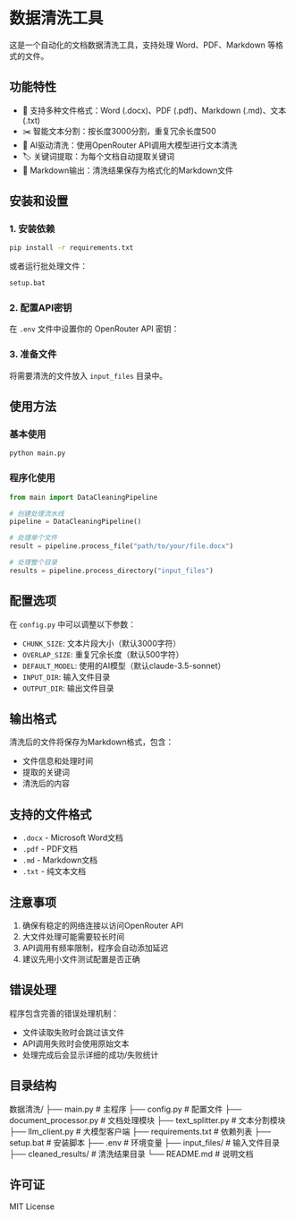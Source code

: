 # 数据清洗工具

这是一个自动化的文档数据清洗工具，支持处理 Word、PDF、Markdown 等格式的文件。

## 功能特性

- 📄 支持多种文件格式：Word (.docx)、PDF (.pdf)、Markdown (.md)、文本 (.txt)
- ✂️ 智能文本分割：按长度3000分割，重复冗余长度500
- 🤖 AI驱动清洗：使用OpenRouter API调用大模型进行文本清洗
- 🏷️ 关键词提取：为每个文档自动提取关键词
- 📝 Markdown输出：清洗结果保存为格式化的Markdown文件

## 安装和设置

### 1. 安装依赖
```bash
pip install -r requirements.txt
```

或者运行批处理文件：
```bash
setup.bat
```

### 2. 配置API密钥
在 `.env` 文件中设置你的 OpenRouter API 密钥：

### 3. 准备文件
将需要清洗的文件放入 `input_files` 目录中。

## 使用方法

### 基本使用
```bash
python main.py
```

### 程序化使用
```python
from main import DataCleaningPipeline

# 创建处理流水线
pipeline = DataCleaningPipeline()

# 处理单个文件
result = pipeline.process_file("path/to/your/file.docx")

# 处理整个目录
results = pipeline.process_directory("input_files")
```

## 配置选项

在 `config.py` 中可以调整以下参数：

- `CHUNK_SIZE`: 文本片段大小（默认3000字符）
- `OVERLAP_SIZE`: 重复冗余长度（默认500字符）
- `DEFAULT_MODEL`: 使用的AI模型（默认claude-3.5-sonnet）
- `INPUT_DIR`: 输入文件目录
- `OUTPUT_DIR`: 输出文件目录

## 输出格式

清洗后的文件将保存为Markdown格式，包含：
- 文件信息和处理时间
- 提取的关键词
- 清洗后的内容

## 支持的文件格式

- `.docx` - Microsoft Word文档
- `.pdf` - PDF文档
- `.md` - Markdown文档
- `.txt` - 纯文本文档

## 注意事项

1. 确保有稳定的网络连接以访问OpenRouter API
2. 大文件处理可能需要较长时间
3. API调用有频率限制，程序会自动添加延迟
4. 建议先用小文件测试配置是否正确

## 错误处理

程序包含完善的错误处理机制：
- 文件读取失败时会跳过该文件
- API调用失败时会使用原始文本
- 处理完成后会显示详细的成功/失败统计

## 目录结构
数据清洗/
├── main.py              # 主程序
├── config.py            # 配置文件
├── document_processor.py # 文档处理模块
├── text_splitter.py     # 文本分割模块
├── llm_client.py        # 大模型客户端
├── requirements.txt     # 依赖列表
├── setup.bat           # 安装脚本
├── .env                # 环境变量
├── input_files/        # 输入文件目录
├── cleaned_results/    # 清洗结果目录
└── README.md           # 说明文档
## 许可证

MIT License